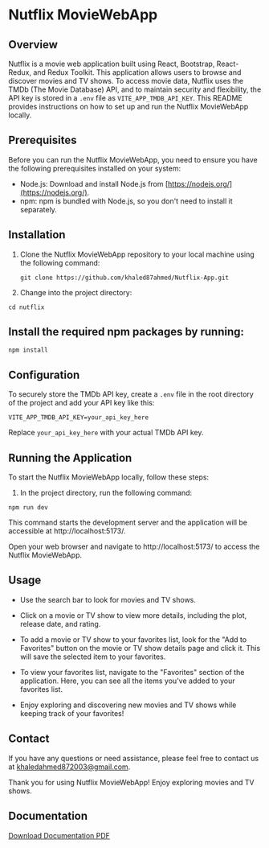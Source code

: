# Nutflix MovieWebApp

## Overview

Nutflix is a movie web application built using React, Bootstrap, React-Redux, and Redux Toolkit. This application allows users to browse and discover movies and TV shows. To access movie data, Nutflix uses the TMDb (The Movie Database) API, and to maintain security and flexibility, the API key is stored in a `.env` file as `VITE_APP_TMDB_API_KEY`. This README provides instructions on how to set up and run the Nutflix MovieWebApp locally.

## Prerequisites

Before you can run the Nutflix MovieWebApp, you need to ensure you have the following prerequisites installed on your system:

- Node.js: Download and install Node.js from [https://nodejs.org/](https://nodejs.org/).
- npm: npm is bundled with Node.js, so you don't need to install it separately.

## Installation

1. Clone the Nutflix MovieWebApp repository to your local machine using the following command:

   ```shell
   git clone https://github.com/khaled87ahmed/Nutflix-App.git
   ```

2. Change into the project directory:

```shell
cd nutflix
```

## Install the required npm packages by running:

```shell
npm install
```

## Configuration

To securely store the TMDb API key, create a `.env` file in the root directory of the project and add your API key like this:

```env
VITE_APP_TMDB_API_KEY=your_api_key_here
```

Replace `your_api_key_here` with your actual TMDb API key.

## Running the Application

To start the Nutflix MovieWebApp locally, follow these steps:

1. In the project directory, run the following command:

```shell
npm run dev
```

This command starts the development server and the application will be accessible at http://localhost:5173/.

Open your web browser and navigate to http://localhost:5173/ to access the Nutflix MovieWebApp.

## Usage

- Use the search bar to look for movies and TV shows.

- Click on a movie or TV show to view more details, including the plot, release date, and rating.

- To add a movie or TV show to your favorites list, look for the "Add to Favorites" button on the movie or TV show details page and click it. This will save the selected item to your favorites.

- To view your favorites list, navigate to the "Favorites" section of the application. Here, you can see all the items you've added to your favorites list.

- Enjoy exploring and discovering new movies and TV shows while keeping track of your favorites!

## Contact

If you have any questions or need assistance, please feel free to contact us at khaledahmed872003@gmail.com.

Thank you for using Nutflix MovieWebApp! Enjoy exploring movies and TV shows.

## Documentation

[Download Documentation PDF](https://github.com/khaled87ahmed/Nutflix-App/blob/main/iti-final-project.pdf)

